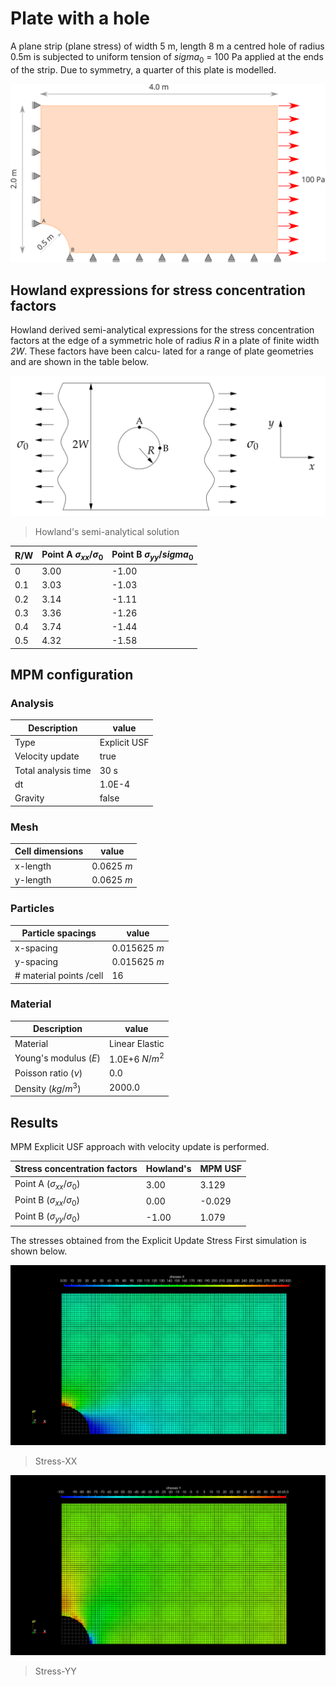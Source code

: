 # Plate with a hole

A plane strip (plane stress) of width 5 m, length 8 m a centred hole of radius 0.5m is subjected to uniform tension of $sigma_0$ = 100 Pa applied at the ends of the strip. Due to symmetry, a quarter of this plate is modelled.

![Plate with a hole](plate-hole.svg)

## Howland expressions for stress concentration factors

Howland derived semi-analytical expressions for the stress concentration factors at the edge
of a symmetric hole of radius _R_ in a plate of finite width _2W_. These factors have been calcu-
lated for a range of plate geometries and are shown in the table below.


![Semi-analytical solution stress concentration](finite-width-plate-hole.png)
> Howland's semi-analytical solution

|R/W		 | Point A $\sigma_{xx}/\sigma_0$	| Point B $\sigma_{yy}/sigma_0$	|
|----------------|--------------------------------------|-------------------------------|
|0		 | 3.00					| -1.00				|
|0.1		 | 3.03					| -1.03				|
|0.2		 | 3.14					| -1.11				|
|0.3		 | 3.36					| -1.26				|
|0.4		 | 3.74					| -1.44				|
|0.5		 | 4.32					| -1.58				|

## MPM configuration


### Analysis

|Description		| value		|
|-----------------------|---------------|
|Type		 	| Explicit USF	|
|Velocity update	| true		|
|Total analysis time 	| 30 s		|
|dt		 	| 1.0E-4	|
|Gravity		| false		|

### Mesh

|Cell dimensions	| value		|
|-----------------------|---------------|
|x-length 		| 0.0625 $m$ 	|
|y-length 		| 0.0625 $m$ 	|

### Particles

|Particle spacings	| value		|
|-----------------------|---------------|
|x-spacing 		| 0.015625 $m$ 	|
|y-spacing 		| 0.015625 $m$ 	|
|# material points /cell| 16		| 


### Material

|Description		| value		|
|-----------------------|---------------|
|Material	 	| Linear Elastic|
|Young's modulus ($E$)	| 1.0E+6 $N/m^2$|
|Poisson ratio ($\nu$)	| 0.0		|
|Density ($kg/m^3$)	| 2000.0	|

## Results

MPM Explicit USF approach with velocity update is performed.

| Stress concentration factors		| Howland's	| MPM USF	|
|---------------------------------------|---------------|---------------|
| Point A ($\sigma_{xx}/\sigma_0$)	|  3.00		|  3.129	|
| Point B ($\sigma_{xx}/\sigma_0$)	|  0.00		| -0.029	|
| Point B ($\sigma_{yy}/\sigma_0$)	| -1.00		|  1.079	|

The stresses obtained from the Explicit Update Stress First simulation is shown below.

![Stress XX](plate-hole-stress-xx.png)
> Stress-XX

![Stress YY](plate-hole-stress-yy.png)
> Stress-YY

